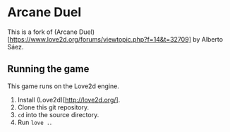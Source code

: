 # Arcane Duel

This is a fork of (Arcane
Duel)[https://www.love2d.org/forums/viewtopic.php?f=14&t=32709] by Alberto Sáez.

## Running the game

This game runs on the Love2d engine.

1. Install (Love2d)[http://love2d.org/].
2. Clone this git repository.
3. `cd` into the source directory.
4. Run `love .`.
